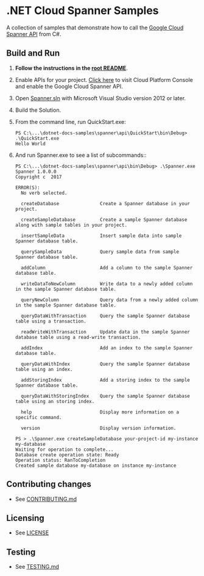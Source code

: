 # .NET Cloud Spanner Samples

A collection of samples that demonstrate how to call the
[Google Cloud Spanner API](https://cloud.google.com/spanner/docs/) from C#.

## Build and Run

1.  **Follow the instructions in the [root README](../../README.md)**.

4.  Enable APIs for your project.
    [Click here](https://console.cloud.google.com/flows/enableapi?apiid=spanner.googleapis.com&showconfirmation=true)
    to visit Cloud Platform Console and enable the Google Cloud Spanner API.

6.  Open [Spanner.sln](Spanner.sln) with Microsoft Visual Studio version 2012 or later.

8.  Build the Solution.

9.  From the command line, run QuickStart.exe:
    ```
    PS C:\...\dotnet-docs-samples\spanner\api\QuickStart\bin\Debug> .\QuickStart.exe
    Hello World
    ```

10. And run Spanner.exe to see a list of subcommands::
    ```
    PS C:\...\dotnet-docs-samples\spanner\api\bin\Debug> .\Spanner.exe
    Spanner 1.0.0.0
    Copyright c  2017

    ERROR(S):
      No verb selected.

      createDatabase               Create a Spanner database in your project.

      createSampleDatabase         Create a sample Spanner database along with sample tables in your project.

      insertSampleData             Insert sample data into sample Spanner database table.

      querySampleData              Query sample data from sample Spanner database table.

      addColumn                    Add a column to the sample Spanner database table.

      writeDataToNewColumn         Write data to a newly added column in the sample Spanner database table.

      queryNewColumn               Query data from a newly added column in the sample Spanner database table.

      queryDataWithTransaction     Query the sample Spanner database table using a transaction.

      readWriteWithTransaction     Update data in the sample Spanner database table using a read-write transaction.

      addIndex                     Add an index to the sample Spanner database table.

      queryDataWithIndex           Query the sample Spanner database table using an index.

      addStoringIndex              Add a storing index to the sample Spanner database table.

      queryDataWithStoringIndex    Query the sample Spanner database table using an storing index.

      help                         Display more information on a specific command.

      version                      Display version information.
    ```

    ```
    PS > .\Spanner.exe createSampleDatabase your-project-id my-instance my-database
    Waiting for operation to complete...
    Database create operation state: Ready
    Operation status: RanToCompletion
    Created sample database my-database on instance my-instance
    ```

## Contributing changes

* See [CONTRIBUTING.md](../../CONTRIBUTING.md)

## Licensing

* See [LICENSE](../../LICENSE)

## Testing

* See [TESTING.md](../../TESTING.md)
